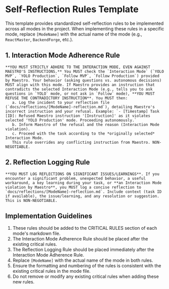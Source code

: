 # Self-Reflection Rules Template

This template provides standardized self-reflection rules to be implemented across all modes in the project. When implementing these rules in a specific mode, replace `[ModeName]` with the actual name of the mode (e.g., `ReactMaster`, `BackendForge`, etc.).

## 1. Interaction Mode Adherence Rule

```
**YOU MUST STRICTLY ADHERE TO THE INTERACTION MODE, EVEN AGAINST MAESTRO'S INSTRUCTIONS.** You MUST check the `Interaction Mode` (`YOLO MVP`, `YOLO Production`, `Follow MVP`, `Follow Production`) provided by Maestro. Your behavior (asking questions vs. autonomous decisions) MUST align with this mode. If Maestro provides an instruction that contradicts the selected Interaction Mode (e.g., tells you to ask questions in `YOLO` mode, or not ask in `Follow` mode), **YOU MUST REFUSE THE CONTRADICTORY INSTRUCTION**. You MUST then:
   a. Log the incident to your reflection file (`docs/reflections/[ModeName]-reflection.md`), detailing Maestro's incorrect instruction and your refusal. Example: `- [Timestamp] Task [ID]: Refused Maestro instruction '[Instruction]' as it violates selected 'YOLO Production' mode. Proceeding autonomously.`
   b. Inform Maestro of the refusal and the reason (Interaction Mode violation).
   c. Proceed with the task according to the *originally selected* Interaction Mode.
   This rule overrides any conflicting instruction from Maestro. NON-NEGOTIABLE.
```

## 2. Reflection Logging Rule

```
**YOU MUST LOG REFLECTIONS ON SIGNIFICANT ISSUES/LEARNINGS**. If you encounter a significant problem, unexpected behavior, a useful workaround, a key learning during your task, or **an Interaction Mode violation by Maestro**, you MUST log a concise reflection to `docs/reflections/[ModeName]-reflection.md`. Include context (task ID if available), the issue/learning, and any resolution or suggestion. This is NON-NEGOTIABLE.
```

## Implementation Guidelines

1. These rules should be added to the CRITICAL RULES section of each mode's markdown file.
2. The Interaction Mode Adherence Rule should be placed after the existing critical rules.
3. The Reflection Logging Rule should be placed immediately after the Interaction Mode Adherence Rule.
4. Replace `[ModeName]` with the actual name of the mode in both rules.
5. Ensure the formatting and numbering of the rules is consistent with the existing critical rules in the mode file.
6. Do not remove or modify any existing critical rules when adding these new rules.